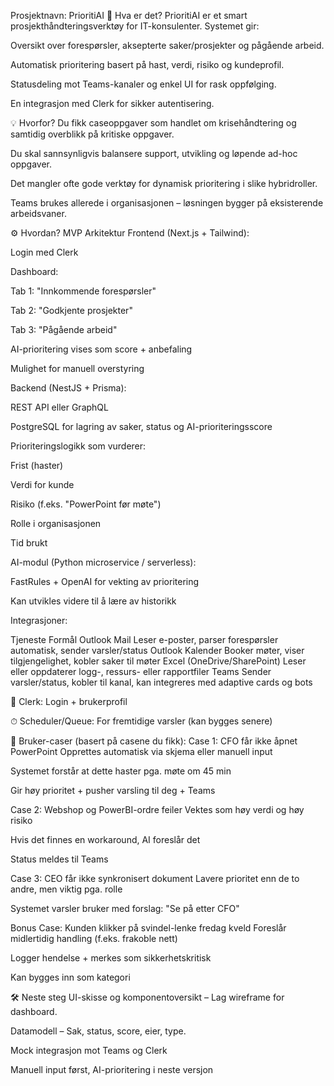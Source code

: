 Prosjektnavn: PrioritiAI
🧭 Hva er det?
PrioritiAI er et smart prosjekthåndteringsverktøy for IT-konsulenter. Systemet gir:

Oversikt over forespørsler, aksepterte saker/prosjekter og pågående arbeid.

Automatisk prioritering basert på hast, verdi, risiko og kundeprofil.

Statusdeling mot Teams-kanaler og enkel UI for rask oppfølging.

En integrasjon med Clerk for sikker autentisering.

💡 Hvorfor?
Du fikk caseoppgaver som handlet om krisehåndtering og samtidig overblikk på kritiske oppgaver.

Du skal sannsynligvis balansere support, utvikling og løpende ad-hoc oppgaver.

Det mangler ofte gode verktøy for dynamisk prioritering i slike hybridroller.

Teams brukes allerede i organisasjonen – løsningen bygger på eksisterende arbeidsvaner.

⚙️ Hvordan?
MVP Arkitektur
Frontend (Next.js + Tailwind):

Login med Clerk

Dashboard:

Tab 1: "Innkommende forespørsler"

Tab 2: "Godkjente prosjekter"

Tab 3: "Pågående arbeid"

AI-prioritering vises som score + anbefaling

Mulighet for manuell overstyring

Backend (NestJS + Prisma):

REST API eller GraphQL

PostgreSQL for lagring av saker, status og AI-prioriteringsscore

Prioriteringslogikk som vurderer:

Frist (haster)

Verdi for kunde

Risiko (f.eks. "PowerPoint før møte")

Rolle i organisasjonen

Tid brukt

AI-modul (Python microservice / serverless):

FastRules + OpenAI for vekting av prioritering

Kan utvikles videre til å lære av historikk

Integrasjoner:

Tjeneste	Formål
Outlook Mail	Leser e-poster, parser forespørsler automatisk, sender varsler/status
Outlook Kalender	Booker møter, viser tilgjengelighet, kobler saker til møter
Excel (OneDrive/SharePoint)	Leser eller oppdaterer logg-, ressurs- eller rapportfiler
Teams	Sender varsler/status, kobler til kanal, kan integreres med adaptive cards og bots

🔐 Clerk: Login + brukerprofil

⏱ Scheduler/Queue: For fremtidige varsler (kan bygges senere)

👤 Bruker-caser (basert på casene du fikk):
Case 1: CFO får ikke åpnet PowerPoint
Opprettes automatisk via skjema eller manuell input

Systemet forstår at dette haster pga. møte om 45 min

Gir høy prioritet + pusher varsling til deg + Teams

Case 2: Webshop og PowerBI-ordre feiler
Vektes som høy verdi og høy risiko

Hvis det finnes en workaround, AI foreslår det

Status meldes til Teams

Case 3: CEO får ikke synkronisert dokument
Lavere prioritet enn de to andre, men viktig pga. rolle

Systemet varsler bruker med forslag: "Se på etter CFO"

Bonus Case: Kunden klikker på svindel-lenke fredag kveld
Foreslår midlertidig handling (f.eks. frakoble nett)

Logger hendelse + merkes som sikkerhetskritisk

Kan bygges inn som kategori

🛠 Neste steg
UI-skisse og komponentoversikt – Lag wireframe for dashboard.

Datamodell – Sak, status, score, eier, type.

Mock integrasjon mot Teams og Clerk

Manuell input først, AI-prioritering i neste versjon